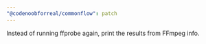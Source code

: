 ```yaml
---
"@codenoobforreal/commonflow": patch
---
```


Instead of running ffprobe again, print the results from FFmpeg info.
